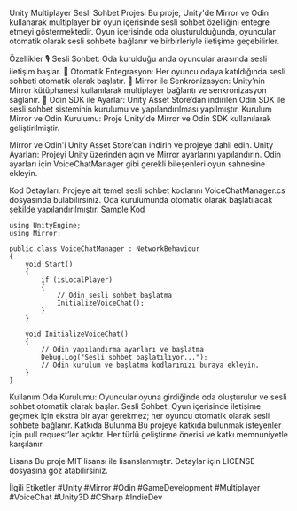 Unity Multiplayer Sesli Sohbet Projesi
Bu proje, Unity'de Mirror ve Odin kullanarak multiplayer bir oyun içerisinde sesli sohbet özelliğini entegre etmeyi göstermektedir. Oyun içerisinde oda oluşturulduğunda, oyuncular otomatik olarak sesli sohbete bağlanır ve birbirleriyle iletişime geçebilirler.

Özellikler
🎙️ Sesli Sohbet: Oda kurulduğu anda oyuncular arasında sesli iletişim başlar.
🔄 Otomatik Entegrasyon: Her oyuncu odaya katıldığında sesli sohbeti otomatik olarak başlatır.
📡 Mirror ile Senkronizasyon: Unity’nin Mirror kütüphanesi kullanılarak multiplayer bağlantı ve senkronizasyon sağlanır.
🔧 Odin SDK ile Ayarlar: Unity Asset Store’dan indirilen Odin SDK ile sesli sohbet sisteminin kurulumu ve yapılandırılması yapılmıştır.
Kurulum
Mirror ve Odin Kurulumu: Proje Unity'de Mirror ve Odin SDK kullanılarak geliştirilmiştir.

Mirror ve Odin'i Unity Asset Store’dan indirin ve projeye dahil edin.
Unity Ayarları: Projeyi Unity üzerinden açın ve Mirror ayarlarını yapılandırın. Odin ayarları için VoiceChatManager gibi gerekli bileşenleri oyun sahnesine ekleyin.

Kod Detayları: Projeye ait temel sesli sohbet kodlarını VoiceChatManager.cs dosyasında bulabilirsiniz. Oda kurulumunda otomatik olarak başlatılacak şekilde yapılandırılmıştır.
Sample Kod
```
using UnityEngine;
using Mirror;

public class VoiceChatManager : NetworkBehaviour
{
    void Start()
    {
        if (isLocalPlayer)
        {
            // Odin sesli sohbet başlatma
            InitializeVoiceChat();
        }
    }

    void InitializeVoiceChat()
    {
        // Odin yapılandırma ayarları ve başlatma
        Debug.Log("Sesli sohbet başlatılıyor...");
        // Odin kurulum ve başlatma kodlarınızı buraya ekleyin.
    }
}

```

Kullanım
Oda Kurulumu: Oyuncular oyuna girdiğinde oda oluşturulur ve sesli sohbet otomatik olarak başlar.
Sesli Sohbet: Oyun içerisinde iletişime geçmek için ekstra bir ayar gerekmez; her oyuncu otomatik olarak sesli sohbete bağlanır.
Katkıda Bulunma
Bu projeye katkıda bulunmak isteyenler için pull request’ler açıktır. Her türlü geliştirme önerisi ve katkı memnuniyetle karşılanır.

Lisans
Bu proje MIT lisansı ile lisanslanmıştır. Detaylar için LICENSE dosyasına göz atabilirsiniz.

İlgili Etiketler
#Unity #Mirror #Odin #GameDevelopment #Multiplayer #VoiceChat #Unity3D #CSharp #IndieDev
